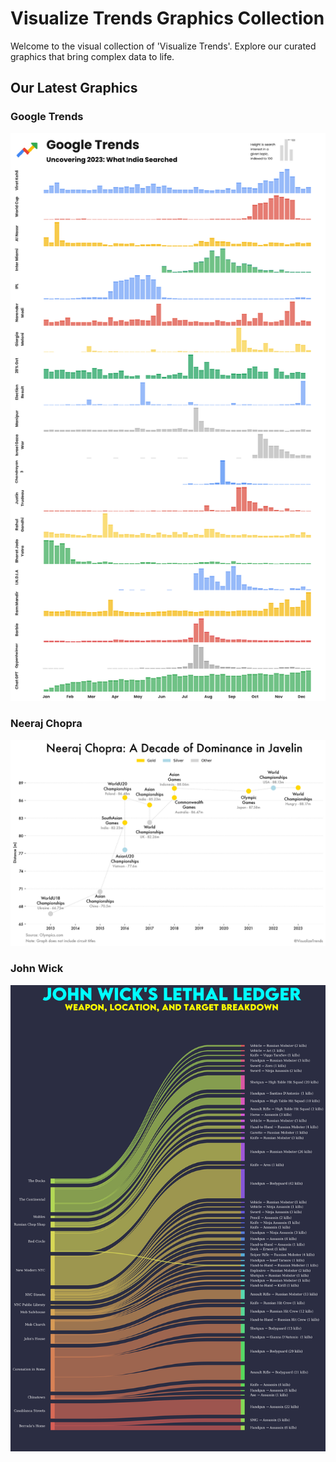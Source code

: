 # **Visualize Trends Graphics Collection**

Welcome to the visual collection of 'Visualize Trends'. Explore our curated graphics that bring complex data to life.

## **Our Latest Graphics**

### Google Trends

![Google Trends](https://github.com/probablyvivek/visualizetrends/blob/main/Google%20Trends/Google%20Trends.png?raw=true)


### Neeraj Chopra
![Neeraj Chopra](https://github.com/probablyvivek/visualizetrends/blob/main/Neeraj%20Chopra/Neeraj.png?raw=true)

### John Wick
![John Wick](https://github.com/probablyvivek/visualizetrends/blob/main/John%20Wick/John%20Wick1.png?raw=true)

### 
